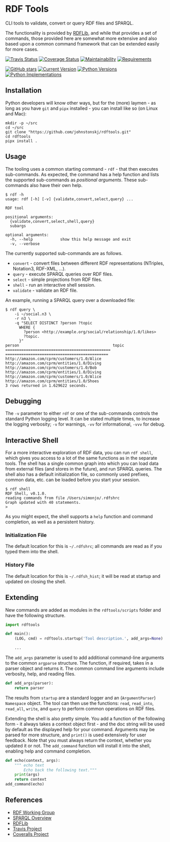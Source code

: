 # RDF Tools

CLI tools to validate, convert or query RDF files and SPARQL.

The functionality is provided by [RDFLib],
and while that provides a set of commands,
those provided here are somewhat more extensive
and also based upon a common command framework
that can be extended easily for more cases.

[![Travis Status](
  https://travis-ci.org/johnstonskj/rdftools.svg?branch=master)](
  https://travis-ci.org/johnstonskj/rdftools)
[![Coverage Status](
  https://coveralls.io/repos/github/johnstonskj/rdftools/badge.svg?branch=master)](
  https://coveralls.io/github/johnstonskj/rdftools?branch=master)
[![Maintainability](
  https://api.codeclimate.com/v1/badges/713dc63ecf8f8efa44d7/maintainability)](
  https://codeclimate.com/github/johnstonskj/rdftools/maintainability)
[![Requirements](
  https://requires.io/github/johnstonskj/rdftools/requirements.svg?branch=master)](
  https://requires.io/github/johnstonskj/rdftools/requirements/?branch=master)
<!--
[![Doc Status](
  https://readthedocs.org/projects/rdftools/badge/?style=flat)](
  https://readthedocs.org/projects/rdftools)
-->
[![GitHub stars](
  https://img.shields.io/github/stars/johnstonskj/rdftools.svg)](
  https://github.com/johnstonskj/rdftools/stargazers)
[![Current Version](
  https://img.shields.io/pypi/v/rdftools.svg)](
  https://pypi.python.org/pypi/rdftools)
[![Python Versions](
  https://img.shields.io/pypi/pyversions/rdftools.svg)](
  https://pypi.python.org/pypi/rdftools)
[![Python Implementations](
  https://img.shields.io/pypi/implementation/rdftools.svg)](
  https://pypi.python.org/pypi/tdftools)

## Installation

Python developers will know other ways,
but for the (more) laymen -
as long as you have `git` and `pipx` installed -
you can install like so (on Linux and Mac):

```shell
mkdir -p ~/src
cd ~/src
git clone "https://github.com/johnstonskj/rdftools.git"
cd rdftools
pipx install .
```

## Usage

The tooling uses a common starting command - `rdf` -
that then executes sub-commands.
As expected, the command has a help function
and lists the supported sub-commands as _positional arguments_.
These sub-commands also have their own help.

```shell
$ rdf -h
usage: rdf [-h] [-v] {validate,convert,select,query} ...

RDF tool

positional arguments:
  {validate,convert,select,shell,query}
  subargs

optional arguments:
  -h, --help            show this help message and exit
  -v, --verbose
```

The currently supported sub-commands are as follows.

* `convert` - convert files between different RDF representations
  (NTriples, Notation3, RDF-XML, ...).
* `query` - execute SPARQL queries over RDF files.
* `select` - simple projections from RDF files.
* `shell` - run an interactive shell session.
* `validate` - validate an RDF file.

An example, running a SPARQL query over a downloaded file:

```shell
$ rdf query \
    -i ~/social.n3 \
    -r n3 \
    -q "SELECT DISTINCT ?person ?topic
      WHERE {
        ?person <http://example.org/social/relationship/1.0/likes>
        ?topic.
      }"
person                                         topic
============================================== =============================================
http://amazon.com/cprm/customers/1.0/Alice     http://amazon.com/cprm/entities/1.0/Diving
http://amazon.com/cprm/customers/1.0/Bob       http://amazon.com/cprm/entities/1.0/Diving
http://amazon.com/cprm/customers/1.0/Alice     http://amazon.com/cprm/entities/1.0/Shoes
3 rows returned in 1.629622 seconds.
```

## Debugging

The `-v` parameter to either `rdf` or one of the sub-commands
controls the standard Python logging level.
It can be stated multiple times,
to increase the logging verbosity;
`-v` for warnings,
`-vv` for informational,
`-vvv` for debug.

## Interactive Shell

For a more interactive exploration of RDF data,
you can run `rdf shell`,
which gives you access to a lot of the same functions
as in the separate tools.
The shell has a single common graph
into which you can load data from external files
(and stores in the future),
and run SPARQL queries.
The shell also has a default initialization file,
so commonly used prefixes, common data, etc.
can be loaded before you start your session.

```shell
$ rdf shell
RDF Shell, v0.1.0.
reading commands from file /Users/simonjo/.rdfshrc
Graph updated with 40 statements.
>
```

As you might expect,
the shell supports a `help` function and command completion,
as well as a persistent history.

### Initialization File

The default location for this is `~/.rdfshrc`;
all commands are read as if you typed them into the shell.

### History File

The default location for this is `~/.rdfsh_hist`;
it will be read at startup and updated on closing the shell.

## Extending

New commands are added as modules in the `rdftools/scripts` folder
and have the following structure.

```python
import rdftools

def main():
    (LOG, cmd) = rdftools.startup('Tool description.', add_args=None)

    ...
```

The `add_args` parameter is used
to add additional command-line arguments to the common `argparse` structure.
The function, if required, takes in a parser object and returns it.
The common command line arguments include verbosity, help, and reading files.

```python
def add_args(parser):
    return parser

```

The results from `startup` are a standard logger
and an (`ArgumentParser`) `Namespace` object.
The tool can then use the functions:
`read`, `read_into`, `read_all`, `write`, and `query`
to perform common operations on RDF files.

Extending the shell is also pretty simple.
You add a function of the following form -
it always takes a context object first -
and the doc string will be used by default
as the displayed help for your command.
Arguments may be parsed for more structure,
and `print()` is used extensively for user feedback.
Note that you must always return the context,
whether you updated it or not.
The `add_command` function will install it into the shell,
enabling help and command completion.

```python
def echo(context, args):
    """ echo text
        Echo back the following text."""
    print(args)
    return context
add_command(echo)
```

## References

* [RDF Working Group](https://www.w3.org/2011/rdf-wg/wiki/Main_Page)
* [SPARQL Overview](https://www.w3.org/TR/sparql11-overview/)
* [RDFLib]
* [Travis Project](https://travis-ci.org/johnstonskj/rdftools)
* [Coveralls Project](https://coveralls.io/github/johnstonskj/rdftools)

[RDFLib]: https://github.com/RDFLib/rdflib
